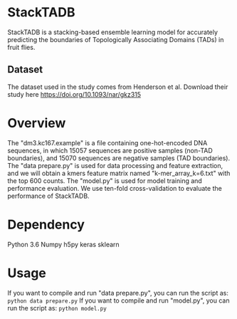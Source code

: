 # StackTADB
StackTADB is a stacking-based ensemble learning model for accurately predicting the boundaries of Topologically Associating Domains (TADs) in fruit flies.

## Dataset
The dataset used in the study comes from Henderson et al. Download their study here https://doi.org/10.1093/nar/gkz315

# Overview
The "dm3.kc167.example" is a file containing one-hot-encoded DNA sequences, in which 15057 sequences are positive samples (non-TAD boundaries), and 15070 sequences are negative samples (TAD boundaries).
The "data prepare.py" is used for data processing and feature extraction, and we will obtain a kmers feature matrix named "k-mer_array_k=6.txt" with the top 600 counts.
The "model.py"  is used for model training and performance evaluation.  We use ten-fold cross-validation to evaluate the performance of StackTADB.

# Dependency
Python 3.6
Numpy
h5py
keras
sklearn

# Usage
If you want to compile and run "data prepare.py", you can run the script as:
`python data prepare.py`
If you want to compile and run "model.py", you can run the script as:
`python model.py`
